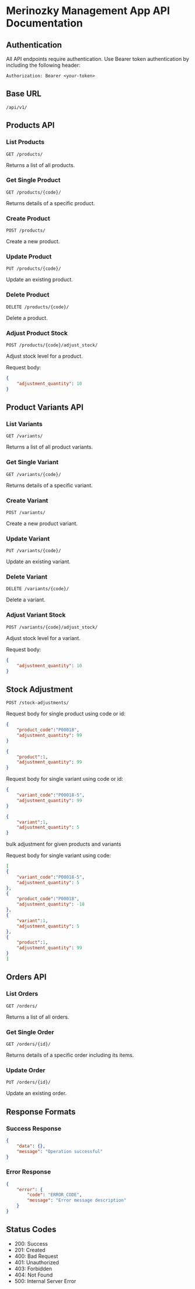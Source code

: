 # Merinozky Management App API Documentation

## Authentication
All API endpoints require authentication. Use Bearer token authentication by including the following header:
```
Authorization: Bearer <your-token>
```

## Base URL
```
/api/v1/
```

## Products API

### List Products
```http
GET /products/
```
Returns a list of all products.

### Get Single Product
```http
GET /products/{code}/
```
Returns details of a specific product.

### Create Product
```http
POST /products/
```
Create a new product.

### Update Product
```http
PUT /products/{code}/
```
Update an existing product.

### Delete Product
```http
DELETE /products/{code}/
```
Delete a product.

### Adjust Product Stock
```http
POST /products/{code}/adjust_stock/
```
Adjust stock level for a product.

Request body:
```json
{
    "adjustment_quantity": 10
}
```

## Product Variants API

### List Variants
```http
GET /variants/
```
Returns a list of all product variants.

### Get Single Variant
```http
GET /variants/{code}/
```
Returns details of a specific variant.

### Create Variant
```http
POST /variants/
```
Create a new product variant.

### Update Variant
```http
PUT /variants/{code}/
```
Update an existing variant.

### Delete Variant
```http
DELETE /variants/{code}/
```
Delete a variant.

### Adjust Variant Stock
```http
POST /variants/{code}/adjust_stock/
```
Adjust stock level for a variant.

Request body:
```json
{
    "adjustment_quantity": 10
}
```

## Stock Adjustment
```http
POST /stock-adjustments/
```

Request body for single product using code or id:
```json
{
    "product_code":"P00018",
    "adjustment_quantity": 99
}
```

```json
{
    "product":1,
    "adjustment_quantity": 99
}
```

Request body for single variant using code or id:
```json
{
    "variant_code":"P00018-5",
    "adjustment_quantity": 99
}
```

```json
{
    "variant":1,
    "adjustment_quantity": 5
}
```

bulk adjustment for given products and variants

Request body for single variant using code:
```json
[
{
    "variant_code":"P00018-5",
    "adjustment_quantity": 5
},
{
    "product_code":"P00018",
    "adjustment_quantity": -18
},
{
    "variant":1,
    "adjustment_quantity": 5
},
{
    "product":1,
    "adjustment_quantity": 99
}
]
```


## Orders API

### List Orders
```http
GET /orders/
```
Returns a list of all orders.

### Get Single Order
```http
GET /orders/{id}/
```
Returns details of a specific order including its items.

### Update Order
```http
PUT /orders/{id}/
```
Update an existing order.

## Response Formats

### Success Response
```json
{
    "data": {},
    "message": "Operation successful"
}
```

### Error Response
```json
{
    "error": {
        "code": "ERROR_CODE",
        "message": "Error message description"
    }
}
```

## Status Codes
- 200: Success
- 201: Created
- 400: Bad Request
- 401: Unauthorized
- 403: Forbidden
- 404: Not Found
- 500: Internal Server Error
